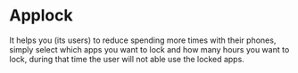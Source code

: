 # Applock
It helps you (its users) to reduce spending more times with their phones, simply select which apps you want to lock and how many hours you want to lock, during that time the user will not able use the locked apps.
